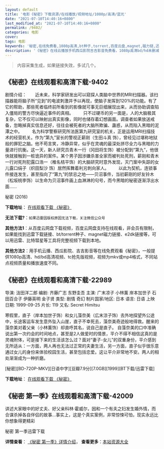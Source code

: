 ```yaml
---
layout: default
title: '电影《秘密》下载资源/在线播放/视频地址/1080p/高清/蓝光'
date: "2021-07-10T14:40:16+0800"
last_modified_at: "2021-07-10T14:40:16+0800"
permalink: /9402/
categories: 电影
cover:
tags: 电影
keywords: '秘密,在线免费看,1080p高清,bt种子,torrent,百度云盘,magnet,磁力链,迅雷下载资源'
description: '《秘密》在线云播放手机西瓜影院吉吉影音免费看，1080p高清bd/hd未删减完整版和tc抢先枪版，mkv/mp4格式，附带bt/torrent种子、magnet/磁力链、百度云盘、网盘资源迅雷下载链接'
---
```


>内容采集生成，如果链接失效，多试几个。


## 《秘密》在线观看和高清下载-9402

剧情介绍：　　近未来，科学家研发出可以窥探人类脑中世界的MRI扫描器。该扫描器能将脑子所“见到”的电波刺激并予以再现，使脑子发挥到120%的功能。有了它的帮助，那些死者临终前所看到的影像就可事无巨细展现出来，从而协助调查陷入僵局的警方尽快逼近事件的真相。 　　只不过硬币的另一面是，人的大脑极其复杂，它不仅可以映射出真实影像，同时也储存着幻想画面。调查者如果放送戒备，忽略掉真实信息还好，往往会被死者的大脑所欺骗、蛊惑，从而陷入黑暗的泥潭之中。 　　名为科学警察研究所法医第九研究室的机关，正是运用MRI扫描技术的经营机关。作为“第九”室长的警视正薪刚（生田斗真 饰），曾经见过堪称地狱般的罪犯之脑。他不苟言笑，冷静异常，似乎在灵魂的最深处拼尽全力与黑暗的力量进行抗衡。这一天，新人研究员青木一行（冈田将生饰）被分配到“第九”，他很快就接触到一桩诡异的案件。某个男子因涉嫌杀害全家而被判处死刑，薪刚和青木一行对死刑犯露口浩一（椎名桔平饰）的大脑研究时意外发现，灭门案中失踪的女儿露口绢子（织田梨沙 饰）居然挥舞着利刃刺向家人。 　　以此为契机，连锁事件接连发生，甚至指向了“第九”的禁忌之地——贝沼事件，当初薪刚的好友铃木（松坂桃李饰）以生命为贝沼事件画上血淋淋的句号，而今黑暗的秘密逐渐浮出水面……


秘密 (2016)

**下载地址**： [在线观看下载 《秘密》](https://www.btbtdy.me/btdy/dy9509.html) 


**无法下载?**：`如果迅雷因版权原因无法下载，关注微信公众号 `

**其他方法1**：从百度云网盘下载视频，百度云网盘支持在线观看，非会员有限制，如果能找到迅雷下载链接、bt/torrent种子、magnet磁力链接、e2dk链接等，可以用迅雷、比特彗星等工具将完整视频下载到本地。

**其他方法2**：用手机云播、西瓜影院、吉吉影音等在线免费观看《秘密》，一般提供1080p高清、hd/bd高清视频、tc抢先版视频，视频为mkv或mp4格式，不同站点视频质量和播放速度不同。


## 《秘密》在线观看和高清下载-22989

导演: 泷田洋二郎 编剧: 齐藤广志 东野圭吾 主演: 广末凉子 小林薰 岸本加世子 石田百合子 伊藤英明 金子贤 类型: 剧情 奇幻 制片国家/地区: 日本 语言: 日语 上映日期: 1999-09-25 片长: 119 又名: Secret Himitsu

寒假里，直子（岸本加世子饰）和女儿藻奈美（広末涼子饰）去外地探望外公途中，长途客运车发生意外坠入山崖，直子不幸死去，藻奈美奇迹般地得救。醒来的藻奈美对着父亲（小林薰饰）却直呼其名，说自己是直子。 自藻奈美的口中准确说出第一次约会的时间地点，甚至是2人做爱时的情景，平介不得不相信这真的是灵魂附体，可是接下来的生活该怎么过？面对“妻子-女儿”的双重身份，平介感到无所适从：一方面，两人再也无法过正常的夫妻生活，另一方面，直子似乎很乐意通过女儿的身份来体验校园生活，甚至包括恋爱。这让平介非常地不安。两人的相处渐渐成为一种折磨。


[秘密][BD-720P-MKV][日语中字][豆瓣7.9分][7.0GB][1999][BT下载/迅雷下载]

**下载地址**： [在线观看下载 《秘密》](https://www.btdx8.com/torrent/secret_1999.html) 


## 《秘密 第一季》在线观看和高清下载-42009

讲述大家眼中的好丈夫、好父亲科林·霍威尔，因和一个有夫之妇发生婚外情，而合谋杀掉各自伴侣的故事...事实上，这是个真实案例，非常惊悚可怕，现实永远比你想象得更精彩


秘密 第一季迅雷下载

**详情查看**： [《秘密 第一季》详情介绍](/movie/42009/)， **查看更多**：[本站资源大全](/movie/t/all/)

